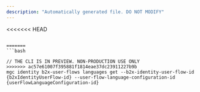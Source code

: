 ```yaml
---
description: "Automatically generated file. DO NOT MODIFY"
---
```


<<<<<<< HEAD
```cli

=======
```bash

// THE CLI IS IN PREVIEW. NON-PRODUCTION USE ONLY
>>>>>>> ac57e61007f395881f1814eae37dc23911227b9b
mgc identity b2x-user-flows languages get --b2x-identity-user-flow-id {b2xIdentityUserFlow-id} --user-flow-language-configuration-id {userFlowLanguageConfiguration-id}

```